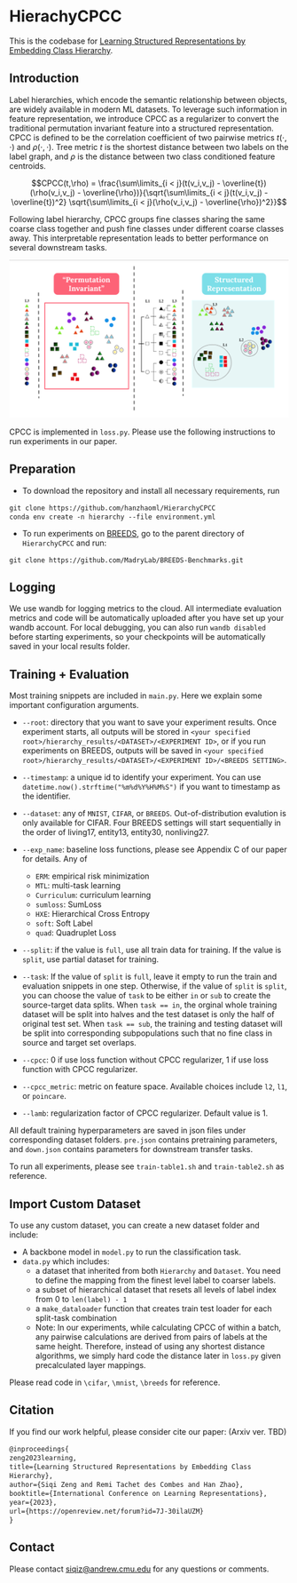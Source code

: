 # HierachyCPCC
This is the codebase for [Learning Structured Representations by Embedding Class Hierarchy](https://openreview.net/forum?id=7J-30ilaUZM&referrer=%5BAuthor%20Console%5D(%2Fgroup%3Fid%3DICLR.cc%2F2023%2FConference%2FAuthors%23your-submissions)).

## Introduction
Label hierarchies, which encode the semantic relationship between objects, are widely available in modern ML datasets. To leverage such information in feature representation, we introduce CPCC as a regularizer to convert the traditional permutation invariant feature into a structured representation. CPCC is defined to be the correlation coefficient of two pairwise metrics $t(\cdot, \cdot)$ and $\rho(\cdot, \cdot)$. Tree metric $t$ is the shortest distance between two labels on the label graph, and $\rho$ is the distance between two class conditioned feature centroids.

$$CPCC(t,\rho) = \frac{\sum\limits_{i < j}(t(v_i,v_j) - \overline{t})(\rho(v_i,v_j) - \overline{\rho})}{\sqrt{\sum\limits_{i < j}(t(v_i,v_j) - \overline{t})^2} \sqrt{\sum\limits_{i < j}(\rho(v_i,v_j) - \overline{\rho})^2}}$$


Following label hierarchy, CPCC groups fine classes sharing the same coarse class together and push fine classes under different coarse classes away. This interpretable representation leads to better performance on several downstream tasks.

![image info](./images/motivation.png)

CPCC is implemented in `loss.py`. Please use the following instructions to run experiments in our paper.

## Preparation
- To download the repository and install all necessary requirements, run 
```
git clone https://github.com/hanzhaoml/HierarchyCPCC
conda env create -n hierarchy --file environment.yml
```
- To run experiments on [BREEDS](https://github.com/MadryLab/BREEDS-Benchmarks), go to the parent directory of `HierarchyCPCC` and run:
```
git clone https://github.com/MadryLab/BREEDS-Benchmarks.git
```

## Logging
We use wandb for logging metrics to the cloud. All intermediate evaluation metrics and code will be automatically uploaded after you have set up your wandb account. For local debugging, you can also run `wandb disabled` before starting experiments, so your checkpoints will be automatically saved in your local results folder.

## Training + Evaluation
Most training snippets are included in `main.py`. Here we explain some important configuration arguments. 

- `--root`: directory that you want to save your experiment results. Once experiment starts, all outputs will be stored in `<your specified root>/hierarchy_results/<DATASET>/<EXPERIMENT ID>`, or if you run experiments on BREEDS, outputs will be saved in `<your specified root>/hierarchy_results/<DATASET>/<EXPERIMENT ID>/<BREEDS SETTING>`.

- `--timestamp`: a unique id to identify your experiment. You can use `datetime.now().strftime("%m%d%Y%H%M%S")` if you want to timestamp as the identifier.

- `--dataset`: any of `MNIST`, `CIFAR`, or `BREEDS`. Out-of-distribution evalution is only available for CIFAR. Four BREEDS settings will start sequentially in the order of living17, entity13, entity30, nonliving27. 

- `--exp_name`: baseline loss functions, please see Appendix C of our paper for details. Any of 
    - `ERM`: empirical risk minimization
    - `MTL`: multi-task learning
    - `Curriculum`: curriculum learning
    - `sumloss`: SumLoss
    - `HXE`: Hierarchical Cross Entropy
    - `soft`: Soft Label
    - `quad`: Quadruplet Loss

- `--split`: if the
 value is `full`, use all train data for training. If the value is `split`, use partial dataset for training.

- `--task`: If the value of `split` is `full`, leave it empty to run the train and evaluation snippets in one step. Otherwise, if the value of `split` is `split`, you can choose the value of `task` to be either `in` or `sub` to create the source-target data splits. When `task == in`, the orginal whole training dataset will be split into halves and the test dataset is only the half of original test set. When `task == sub`, the training and testing dataset will be split into corresponding subpopulations such that no fine class in source and target set overlaps.

- `--cpcc`: 0 if use loss function without CPCC regularizer, 1 if use loss function with CPCC regularizer.

- `--cpcc_metric`: metric on feature space. Available choices include `l2`, `l1`, or `poincare`.

- `--lamb`: regularization factor of CPCC regularizer. Default value is 1. 

All default training hyperparameters are saved in json files under corresponding dataset folders. `pre.json` contains pretraining parameters, and `down.json` contains parameters for downstream transfer tasks.

To run all experiments, please see `train-table1.sh` and `train-table2.sh` as reference.

## Import Custom Dataset
To use any custom dataset, you can create a new dataset folder and include:

- A backbone model in `model.py` to run the classification task.
- `data.py` which includes:
    - a dataset that inherited from both `Hierarchy` and `Dataset`. You need to define the mapping from the finest level label to coarser labels. 
    - a subset of hierarchical dataset that resets all levels of label index from 0 to `len(label) - 1`
    - a `make_dataloader` function that creates train test loader for each split-task combination
    - Note: In our experiments, while calculating CPCC of within a batch, any pairwise calculations are derived from pairs of labels at the same height. Therefore, instead of using any shortest distance algorithms, we simply hard code the distance later in `loss.py` given precalculated layer mappings. 

Please read code in `\cifar`, `\mnist`, `\breeds` for reference.

## Citation
If you find our work helpful, please consider cite our paper: (Arxiv ver. TBD)

```
@inproceedings{
zeng2023learning,
title={Learning Structured Representations by Embedding Class Hierarchy},
author={Siqi Zeng and Remi Tachet des Combes and Han Zhao},
booktitle={International Conference on Learning Representations},
year={2023},
url={https://openreview.net/forum?id=7J-30ilaUZM}
}
```

## Contact
Please contact siqiz@andrew.cmu.edu for any questions or comments.
